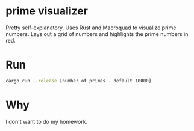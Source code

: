 # prime visualizer

Pretty self-explanatory. Uses Rust and Macroquad to visualize prime numbers. Lays out a grid of numbers and highlights the prime numbers in red.

# Run

```bash
cargo run --release [number of primes - default 10000]
```

# Why

I don't want to do my homework.
